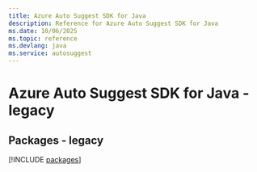 ```yaml
---
title: Azure Auto Suggest SDK for Java
description: Reference for Azure Auto Suggest SDK for Java
ms.date: 10/06/2025
ms.topic: reference
ms.devlang: java
ms.service: autosuggest
---
```

# Azure Auto Suggest SDK for Java - legacy
## Packages - legacy
[!INCLUDE [packages](auto-suggest-index.md)]